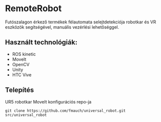 # RemoteRobot

Futószalagon érkező termékek félautomata selejtdetekciója robotkar és VR eszközök segítségével, manuális vezérlési lehetőséggel.

## Használt technológiák:

- ROS kinetic
- MoveIt
- OpenCV
- Unity
- HTC Vive

## Telepítés

UR5 robotkar MoveIt konfigurációs repo-ja
```
git clone https://github.com/fmauch/universal_robot.git src/universal_robot
```